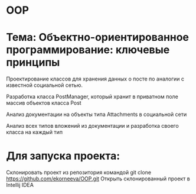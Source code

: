 # OOP
# Тема: Объектно-ориентированное программирование: ключевые принципы
Проектирование классов для хранения данных о посте по аналогии с известной социальной сетью.

Разработка класса PostManager, который хранит в приватном поле массив объектов класса Post

Анализ документации на объекты типа Attachments в социальной сети

Анализ всех типов вложений из документации и разработка своего класса на каждый тип

# Для запуска проекта:

Склонировать проект из репозитория командой
git clone https://github.com/ekorneeva/OOP.git
Открыть склонированный проект в Intellij IDEA
